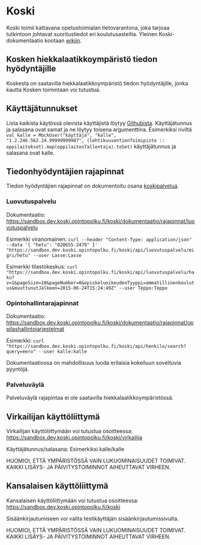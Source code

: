 # Koski
Koski toimii kattavana opetustoimialan tietovarantona, joka tarjoaa
tutkintoon johtavat suoritustiedot eri koulutusasteilta. Yleinen Koski-dokumentaatio
kootaan [wikiin](https://wiki.eduuni.fi/display/OPHPALV/Koski).


## Kosken hiekkalaatikkoympäristö tiedon hyödyntäjille

Koskesta on saatavilla hiekkalaatikkoympäristö tiedon hyödyntäjille, jonka kautta
Kosken toimintaan voi tutustua.


## Käyttäjätunnukset

Lista kaikista käytössä olevista käyttäjistä löytyy
[Githubista](https://github.com/Opetushallitus/koski/blob/master/src/main/scala/fi/oph/koski/koskiuser/MockUsers.scala).
Käyttäjätunnus ja salasana ovat samat ja ne löytyy toisena argumenttina. Esimerkiksi riviltä
`val kalle = MockUser("käyttäjä", "kalle", "1.2.246.562.24.99999999987", (lehtikuusentienToimipiste :: oppilaitokset).map(oppilaitosTallentaja).toSet)`
käyttäjätunnus ja salasana ovat kalle.


## Tiedonhyödyntäjien rajapinnat

Tiedon hyödyntäjien rajapinnat on dokumentoitu osana [koskipalvelua](https://sandbox.dev.koski.opintopolku.fi/koski/dokumentaatio).

### Luovutuspalvelu

Dokumentaatio: https://sandbox.dev.koski.opintopolku.fi/koski/dokumentaatio/rajapinnat/luovutuspalvelu

Esimerkki viranomainen: `curl --header "Content-Type: application/json" --data '{ "hetu": "020655-2479" }' "https://sandbox.dev.koski.opintopolku.fi/koski/api/luovutuspalvelu/migri/hetu" --user Lasse:Lasse`

Esimerkki tilastokeskus: `curl "https://sandbox.dev.koski.opintopolku.fi/koski/api/luovutuspalvelu/haku?v=1&pageSize=10&pageNumber=0&opiskeluoikeudenTyyppi=ammatillinenkoulutus&muuttunutJälkeen=2015-06-24T15:24:49Z" --user Teppo:Teppo`

### Opintohallintarajapinnat

Dokumentaatio: https://sandbox.dev.koski.opintopolku.fi/koski/dokumentaatio/rajapinnat/oppilashallintojarjestelmat

Esimerkki: `curl "https://sandbox.dev.koski.opintopolku.fi/koski/api/henkilo/search?query=eero" --user kalle:kalle`

Dokumentaatiossa on mahdollisuus luoda erilaisia kokeiluun soveltuvia pyyntöjä.

### Palveluväylä

Palveluväylä rajapintaa ei ole saatavilla hiekkalaatikkoympäristössä.


## Virkailijan käyttöliittymä

Virkailijan käyttöliittymään voi tutustua osoitteessa: https://sandbox.dev.koski.opintopolku.fi/koski/virkailija

Käyttäjätunnus/salasana: Esimerkiksi kalle/kalle

HUOMIOI, ETTÄ YMPÄRISTÖSSÄ VAIN LUKUOMINAISUUDET TOIMIVAT.
KAIKKI LISÄYS- JA PÄIVITYSTOIMINNOT AIHEUTTAVAT VIRHEEN.

## Kansalaisen käyttöliittymä

Kansalaisen käyttöliittymään voi tutustua osoitteessa: https://sandbox.dev.koski.opintopolku.fi/koski

Sisäänkirjautumiseen voi valita testikäyttäjän sisäänkirjautumissivulta.

HUOMIOI, ETTÄ YMPÄRISTÖSSÄ VAIN LUKUOMINAISUUDET TOIMIVAT.
KAIKKI LISÄYS- JA PÄIVITYSTOIMINNOT AIHEUTTAVAT VIRHEEN.
